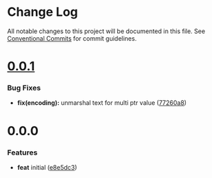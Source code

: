 # Change Log

All notable changes to this project will be documented in this file.
See [Conventional Commits](https://conventionalcommits.org) for commit guidelines.



# [0.0.1](https://github.com/go-courier/x/compare/v0.0.0...v0.0.1)

### Bug Fixes

* **fix(encoding):** unmarshal text for multi ptr value ([77260a8](https://github.com/go-courier/x/commit/77260a8d44d760c1cd457878d573fed861c8d58d))



# 0.0.0

### Features

* **feat** initial ([e8e5dc3](https://github.com/go-courier/x/commit/e8e5dc34661b3d1aeef74101b5a68af41a7c6e96))
